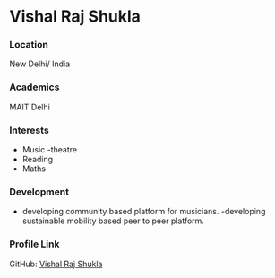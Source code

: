 # Vishal Raj Shukla

### Location

New Delhi/ India

### Academics

MAIT Delhi

### Interests

- Music
-theatre
- Reading
- Maths

### Development

- developing community based platform for musicians.
-developing sustainable mobility based peer to peer platform.

### Profile Link

GitHub: [Vishal Raj Shukla](https://github.com/vrs-git)

